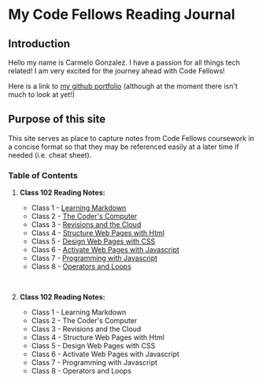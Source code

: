 # My Code Fellows Reading Journal

## Introduction

Hello my name is Carmelo Gonzalez.  I have a passion for all things tech related! I am very excited for the journey ahead with Code Fellows!

Here is a link to [my github portfolio](https://github.com/MelodicXP) (although at the moment there isn't much to look at yet!)

## Purpose of this site

This site serves as place to capture notes from Code Fellows coursework in a concise format so that they may be referenced easily at a later time if needed (i.e. cheat sheet).  

### Table of Contents

1) **Class 102 Reading Notes:**

    - Class 1 - [Learning Markdown](https://melodicxp.github.io/reading-notes/class1learningmarkdown)
    - Class 2 - [The Coder's Computer](https://melodicxp.github.io/reading-notes/class2thecoderscomputer)
    - Class 3 - [Revisions and the Cloud](https://melodicxp.github.io/reading-notes/class3revisionsandthecloud)
    - Class 4 - [Structure Web Pages with Html](https://melodicxp.github.io/reading-notes/class4structurewebpageswithhtml)
    - Class 5 - [Design Web Pages with CSS](https://melodicxp.github.io/reading-notes/class5designwebpageswithcss)
    - Class 6 - [Activate Web Pages with Javascript](https://melodicxp.github.io/reading-notes/class6activatewebpageswithjavascript)
    - Class 7 - [Programming with Javascript](https://melodicxp.github.io/reading-notes/class7programmingwithjavascript)
    - Class 8 - [Operators and Loops](https://melodicxp.github.io/reading-notes/class8operatorsandloops)

    &nbsp;
2) **Class 102 Reading Notes:**

    - Class 1 - Learning Markdown
    - Class 2 - The Coder's Computer
    - Class 3 - Revisions and the Cloud
    - Class 4 - Structure Web Pages with Html
    - Class 5 - Design Web Pages with CSS
    - Class 6 - Activate Web Pages with Javascript
    - Class 7 - Programming with Javascript
    - Class 8 - Operators and Loops
